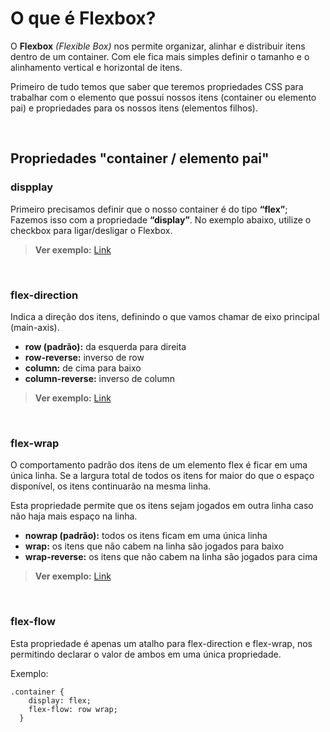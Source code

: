 # O que é Flexbox?
O **Flexbox** *(Flexible Box)* nos permite organizar, alinhar e distribuir itens dentro de um container. Com ele fica mais simples definir o tamanho e o alinhamento vertical e horizontal de itens.

Primeiro de tudo temos que saber que teremos propriedades CSS para trabalhar com o elemento que possui nossos itens (container ou elemento pai) e propriedades para os nossos itens (elementos filhos).

<br />

## Propriedades "container / elemento pai"

### dispplay
Primeiro precisamos definir que o nosso container é do tipo **“flex”**; Fazemos isso com a propriedade **“display”**.
No exemplo abaixo, utilize o checkbox para ligar/desligar o Flexbox.

> **Ver exemplo:** [Link](https://marcelopoars.github.io/flexbox/app/01-display/)


<br />


### flex-direction
Indica a direção dos itens, definindo o que vamos chamar de eixo principal (main-axis).

- **row (padrão):** da esquerda para direita
- **row-reverse:** inverso de row
- **column:** de cima para baixo
- **column-reverse:** inverso de column

> **Ver exemplo:** [Link](https://marcelopoars.github.io/flexbox/app/02-flex-direction/)


<br />


### flex-wrap
O comportamento padrão dos itens de um elemento flex é ficar em uma única linha. Se a largura total de todos os itens for maior do que o espaço disponível, os itens continuarão na mesma linha.

Esta propriedade permite que os itens sejam jogados em outra linha caso não haja mais espaço na linha.

- **nowrap (padrão):** todos os itens ficam em uma única linha
- **wrap:** os itens que não cabem na linha são jogados para baixo
- **wrap-reverse:** os itens que não cabem na linha são jogados para cima

> **Ver exemplo:** [Link](https://marcelopoars.github.io/flexbox/app/03-flex-wrap/)


<br />


### flex-flow
Esta propriedade é apenas um atalho para flex-direction e flex-wrap, nos permitindo declarar o valor de ambos em uma única propriedade.

<p>
  Exemplo:
  <pre><code>.container {
    display: flex;
    flex-flow: row wrap;
  }</code></pre>
</p>